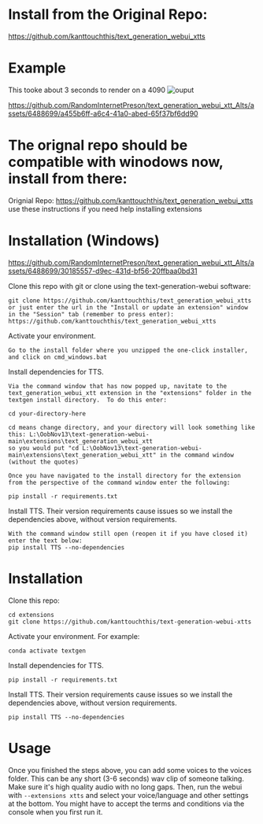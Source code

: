 
# Install from the Original Repo:
https://github.com/kanttouchthis/text_generation_webui_xtts

# Example
This tooke about 3 seconds to render on a 4090
![ouput](https://github.com/RandomInternetPreson/text_generation_webui_xtt_Alts/assets/6488699/cbcf7952-93bb-4ec9-8540-53e38baf310a)

https://github.com/RandomInternetPreson/text_generation_webui_xtt_Alts/assets/6488699/a455b6ff-a6c4-41a0-abed-65f37bf6dd90

# The orignal repo should be compatible with winodows now, install from there:
Orignial Repo: https://github.com/kanttouchthis/text_generation_webui_xtts
 use these instructions if you need help installing extensions

# Installation (Windows)

https://github.com/RandomInternetPreson/text_generation_webui_xtt_Alts/assets/6488699/30185557-d9ec-431d-bf56-20ffbaa0bd31

Clone this repo with git or clone using the text-generation-webui software:
```
git clone https://github.com/kanttouchthis/text_generation_webui_xtts
or just enter the url in the "Install or update an extension" window in the "Session" tab (remember to press enter):
https://github.com/kanttouchthis/text_generation_webui_xtts
```
Activate your environment.
```
Go to the install folder where you unzipped the one-click installer, and click on cmd_windows.bat
```
Install dependencies for TTS.
```
Via the command window that has now popped up, navitate to the text_generation_webui_xtt extension in the "extensions" folder in the textgen install directory.  To do this enter:

cd your-directory-here

cd means change directory, and your directory will look something like this: L:\OobNov13\text-generation-webui-main\extensions\text_generation_webui_xtt
so you would put "cd L:\OobNov13\text-generation-webui-main\extensions\text_generation_webui_xtt" in the command window (without the quotes)

Once you have navigated to the install directory for the extension from the perspective of the command window enter the following:

pip install -r requirements.txt
```
Install TTS. Their version requirements cause issues so we install the dependencies above, without version requirements.
```
With the command window still open (reopen it if you have closed it) enter the text below:
pip install TTS --no-dependencies
```


# Installation
Clone this repo:
```
cd extensions
git clone https://github.com/kanttouchthis/text-generation-webui-xtts
```
Activate your environment. For example:
```
conda activate textgen
```
Install dependencies for TTS.
```
pip install -r requirements.txt
```
Install TTS. Their version requirements cause issues so we install the dependencies above, without version requirements.
```
pip install TTS --no-dependencies
```

# Usage
Once you finished the steps above, you can add some voices to the voices folder. This can be any short (3-6 seconds) wav clip of someone talking. Make sure it's high quality audio with no long gaps.
Then, run the webui with `--extensions xtts` and select your voice/language and other settings at the bottom. You might have to accept the terms and conditions via the console when you first run it.
